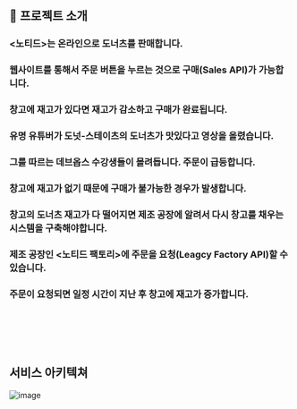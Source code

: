 ## 👏 프로젝트 소개

### <노티드>는 온라인으로 도너츠를 판매합니다.
### 웹사이트를 통해서 주문 버튼을 누르는 것으로 구매(Sales API)가 가능합니다.
### 창고에 재고가 있다면 재고가 감소하고 구매가 완료됩니다.
### 유명 유튜버가 도넛-스테이츠의 도너츠가 맛있다고 영상을 올렸습니다.
### 그를 따르는 데브옵스 수강생들이 몰려듭니다. 주문이 급등합니다.
### 창고에 재고가 없기 때문에 구매가 불가능한 경우가 발생합니다.
### 창고의 도너츠 재고가 다 떨어지면 제조 공장에 알려서 다시 창고를 채우는 시스템을 구축해야합니다.
### 제조 공장인 <노티드 팩토리>에 주문을 요청(Leagcy Factory API)할 수 있습니다.
### 주문이 요청되면 일정 시간이 지난 후 창고에 재고가 증가합니다.


<br>
<br>
<br>
<br>


## 서비스 아키텍쳐

![image]()